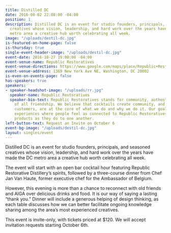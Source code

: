 ```yaml
---
title: Distilled DC
date: 2016-08-02 22:08:00 -04:00
position: 1
description: Distilled DC is an event for studio founders, principals, and seasoned
  creatives whose vision, leadership, and hard work over the years have made the DC
  metro area a creative hub worth celebrating all week.
image: "/uploads/destil-dc.jpg"
is-featured-on-home-page: false
is-thursday: true
single-event-header-image: "/uploads/destil-dc.jpg"
event-date: 2016-10-27 19:00:00 -04:00
event-venue-name: Republic Restoratives
event-venue-directions: https://www.google.com/maps/place/Republic+Restoratives+Distillery+and+Craft+Cocktail+Bar/@38.9153147,-76.9874608,17z/data=!3m1!4b1!4m5!3m4!1s0x89b7b8736fc5914f:0x105eac3d9e609f98!8m2!3d38.9153147!4d-76.9852721
event-venue-address: 1369 New York Ave NE, Washington, DC 20002
is-even-on-events-page: false
has-speakers: true
speakers:
- speaker-headshot-image: "/uploads/rr.jpg"
  speaker-name: Republic Restoratives
  speaker-bio-text: Republic Restoratives stands for community, authenticity and most
    of all friendship. We believe that cocktails create community, and that you, our
    customers, are at the core of what we do and why we do it. Our goal is to create
    experiences where people feel as connected to Republic Restoratives and to our
    products as they do to one another.
left-button-text: Request an Invite on October 6
event-bg-image: "/uploads/destil-dc.jpg"
layout: singles/event
---
```


Distilled DC is an event for studio founders, principals, and seasoned creatives whose vision, leadership, and hard work over the years have made the DC metro area a creative hub worth celebrating all week.

The event will start with an open bar cocktail hour featuring Republic Restorative Distillery’s spirits, followed by a three-course dinner from Chef Jan Van Haute, former executive chef for the Ambassador of Belgium.

However, this evening is more than a chance to reconnect with old friends and AIGA over delicious drinks and food. It is our way of saying a lasting “thank you.” Dinner will include a generous helping of design thinking, as each table discusses how we can better facilitate ongoing knowledge sharing among the area’s most experienced creatives.

This event is invite-only, with tickets priced at $120. We will accept invitation requests starting October 6th.